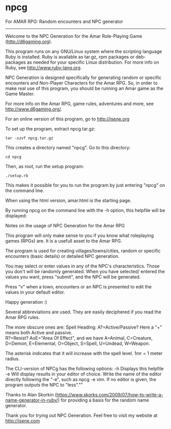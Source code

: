 # npcg
For AMAR RPG: Random encounters and NPC generator

---------------------------------------------------------------------------

Welcome to the NPC Generation for the Amar Role-Playing Game (http://d6gaming.org).

This program runs on any GNU/Linux system where the scripting language
Ruby is installed. Ruby is available as tar.gz, rpm packages or
deb-packages as needed for your specific Linux distribution. For more
info on Ruby, see http://www.ruby-lang.org.

NPC Generation is designed specifically for generating random or specific
encounters and Non-Player Characters for the Amar RPG. So, in order to
make real use of this program, you should be running an Amar game as the
Game Master.

For more info on the Amar RPG, game rules, adventures and more, see
http://www.d6gaming.org/.

For an online version of this program, go to http://isene.org

To set up the program, extract npcg.tar.gz:

    tar -xzvf npcg.tar.gz

This creates a directory named "npcg". Go to this directory:

    cd npcg

Then, as root, run the setup program:

    ./setup.rb

This makes it possible for you to run the program by just entering
"npcg" on the command line.

When using the html version, amar.html is the starting page.

By running npcg on the command line with the -h option, this helpfile will be displayed:

  Notes on the usage of NPC Generation for the Amar RPG 
  
  This program will only make sense to you if you know what roleplaying 
  games (RPGs) are. It is a usefull asset to the Amar RPG.  
  
  The program is used for creating villages/towns/cities, random or
  specific encounters (basic details) or detailed NPC generation.

  You may select or enter values in any of the NPC's characteristics. 
  Those you don't will be randomly generated. When you have selected/
  entered the values you want, press "submit", and the NPC will be generated.  
	
  Press "v" when a town, encounters or an NPC is presented to edit the
  values in your default editor.
  
  Happy generation :) 
  
  Several abbreviations are used. They are easily deciphered if you read 
  the Amar RPG rules.  
  
  The more obscure ones are: 
  Spell Heading: A?=Active/Passive? Here a "+" means both Active and passive.  
  R?=Resist? AoE="Area Of Effect", and we have A=Animal, C=Creature, D=Demon, 
  E=Elemental, O=Object, S=Spell, U=Undead, W=Weapon. 
  
  The asterisk indicates that it will increase with the spell level. 
  1mr = 1 meter radius.  
  
  The CLI-version of NPCg has the following options:
  -h  Displays this helpfile
  -e  Will display results in your editor of choice. Write the name of the
      editor directly following the "-e", such as npcg -e vim. If no editor
      is given, the program outputs the NPC to "less".""

Thanks to Alan Skorkin
(https://www.skorks.com/2009/07/how-to-write-a-name-generator-in-ruby/)
for providing a basis for the random name generator.

Thank you for trying out NPC Generation. Feel free to visit my website at http://isene.com
